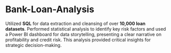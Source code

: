 # Bank-Loan-Analysis
Utilized **SQL** for data extraction and cleansing of over **10,000 loan datasets**. Performed statistical analysis to identify key risk factors and used a Power BI dashboard for data storytelling, presenting a clear narrative on profitability and credit risk. This analysis provided critical insights for strategic decision-making.
